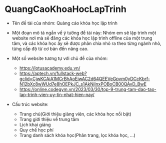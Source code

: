 # QuangCaoKhoaHocLapTrinh

+ Tên đề tài của nhóm: Quảng cáo khóa học lập trình

+ Một đoạn mô tả ngắn về ý tưởng đề tài này: Nhóm em sẽ lập trình một website nơi mà sẽ đăng các khóa học lập trình offline của một trung tâm, và các khóa học ấy sẽ được phân chia nhỏ ra theo từng ngành nhỏ, từng cấp độ từ cơ bản đến nâng cao.
  
- Một số website tương tự với chủ đề của nhóm:
  + https://lotusacademy.edu.vn/
  + https://aptech.vn/fullstack-web?gclid=CjwKCAiA1MCrBhAoEiwAC2d64QEEVeGpvm0yDCcKbrf-N12bXc8wWUd7e8hOEPkJC_s1AkNjInxPOBoCB00QAvD_BwE
  + https://online.codegym.vn/2023/03/30/top-9-trung-tam-dao-tao-lap-trinh-vien-uy-tin-nhat-hien-nay/

- Cấu trúc website:
  + Trang chủ(Giới thiệu giảng viên, các khóa học nổi bật)
  + Trang giới thiệu về trung tâm
  + Lịch khai giảng
  + Quy chế học phí
  + Trang danh sách khóa học(Phân trang, lọc khóa học, ...)
